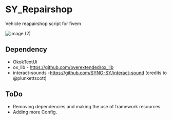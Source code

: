 # SY_Repairshop
Vehicle reapairshop script for fivem

![image (2)](https://user-images.githubusercontent.com/89760730/209627840-c7dc4f14-242f-4fc5-9788-f86bd7736782.png)

## Dependency

- OkokTextUi
- ox_lib - https://github.com/overextended/ox_lib
- interact-sounds -https://github.com/SYNO-SY/interact-sound (credits to @plunkettscott)

## ToDo

- Removing dependencies and making the use of framework resources 
- Adding more Config. 

